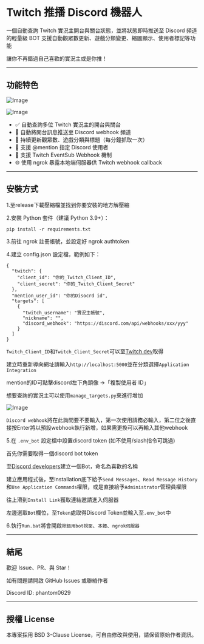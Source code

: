 # Twitch 推播 Discord 機器人

一個自動查詢 Twitch 實況主開台與關台狀態，並將狀態即時推送至 Discord 頻道的輕量級 BOT
支援自動觀眾數更新、遊戲分類變更、縮圖顯示、使用者標記等功能

讓你不再錯過自己喜歡的實況主或是你推！

---

## 功能特色

![Image](https://github.com/user-attachments/assets/d276bb48-663b-47dc-8135-eda6d25d4e5f)

![Image](https://github.com/user-attachments/assets/9464f675-538f-4acf-b6a6-226c5d8e2f81)

- ✅ 自動查詢多位 Twitch 實況主的開台與關台
- 📢 自動將開台訊息推送至 Discord webhook 頻道
- 🔁 持續更新觀眾數、遊戲分類與標題（每分鐘抓取一次）
- 🎯 支援 @mention 指定 Discord 使用者
- 🔐 支援 Twitch EventSub Webhook 機制
- 🌐 使用 ngrok 暴露本地端伺服器供 Twitch webhook callback

---

## 安裝方式

1.至release下載壓縮檔並找到你要安裝的地方解壓縮

2.安裝 Python 套件（建議 Python 3.9+）：

```pip install -r requirements.txt```

3.前往 ngrok 註冊帳號，並設定好 ngrok authtoken

4.建立 config.json 設定檔，範例如下：

```
{
  "twitch": {
    "client_id": "你的_Twitch_Client_ID",
    "client_secret": "你的_Twitch_Client_Secret"
  },
  "mention_user_id": "你的Disocrd id",
  "targets": [
    {
      "twitch_username": "實況主帳號",
      "nickname": "",
      "discord_webhook": "https://discord.com/api/webhooks/xxx/yyy"
    }
  ]
}
```
```Twitch_Client_ID```和```Twitch_Client_Secret```可以至[Twitch dev](https://dev.twitch.tv/console/apps)取得

建立時重新導向網址請輸入```http://localhost:5000```並在分類選擇```Application Integration```

mention的ID可點擊discord左下角頭像 →「複製使用者 ID」

想要查詢的實況主可以使用```manage_targets.py```來進行增加

![Image](https://github.com/user-attachments/assets/bcac97ff-0719-4acc-860f-b88fc3879ad6)

```Discord webhook```將在此詢問要不要輸入，第一次使用請務必輸入，第二位之後直接按Enter將以預設webhook執行新增，如果需更換可以再輸入其他webhook

5.在 ```.env_bot``` 設定檔中設置discord token (如不使用/slash指令可跳過)

首先你需要取得一個discord bot token

至[Discord developers](https://discord.com/developers/applications)建立一個Bot，命名為喜歡的名稱

建立應用程式後，至Installation底下給予```Send Messages```、```Read Message History```和```Use Application Commands```權限，或是直接給予```Administrator```管理員權限

往上滑到```Install Link```獲取連結邀請進入伺服器

左邊選取```Bot```欄位，至```Token```處取得Discord Token並輸入至```.env_bot```中

6.執行```Run.bat```將會開啟```除錯用bot視窗```、```本體```、```ngrok伺服器```

---

## 結尾
歡迎 Issue、PR、與 Star！

如有問題請開啟 GitHub Issues 或聯絡作者 

Discord ID: phantom0629

---

## 授權 License
本專案採用 BSD 3-Clause License，可自由修改與使用，請保留原始作者資訊。
